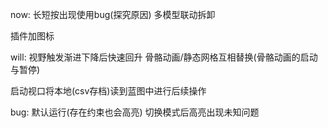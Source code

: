 now:
长短按出现使用bug(探究原因)
多模型联动拆卸

插件加图标

will:
视野触发渐进下降后快速回升
骨骼动画/静态网格互相替换(骨骼动画的启动与暂停)

启动视口将本地(csv存档)读到蓝图中进行后续操作

bug:
默认运行(存在约束也会高亮)
切换模式后高亮出现未知问题